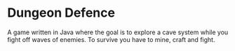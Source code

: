 # Dungeon Defence

A game written in Java where the goal is to explore a cave system while you fight off waves of enemies. To survive you have to mine, craft and fight. 
